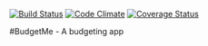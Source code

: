 [![Build Status](https://travis-ci.org/monroepe/budget_me.svg?branch=master)](https://travis-ci.org/monroepe/budget_me) [![Code Climate](https://codeclimate.com/github/monroepe/budget_me.png)](https://codeclimate.com/github/monroepe/budget_me) [![Coverage Status](https://coveralls.io/repos/monroepe/budget_me/badge.png)](https://coveralls.io/r/monroepe/budget_me)

#BudgetMe - A budgeting app
